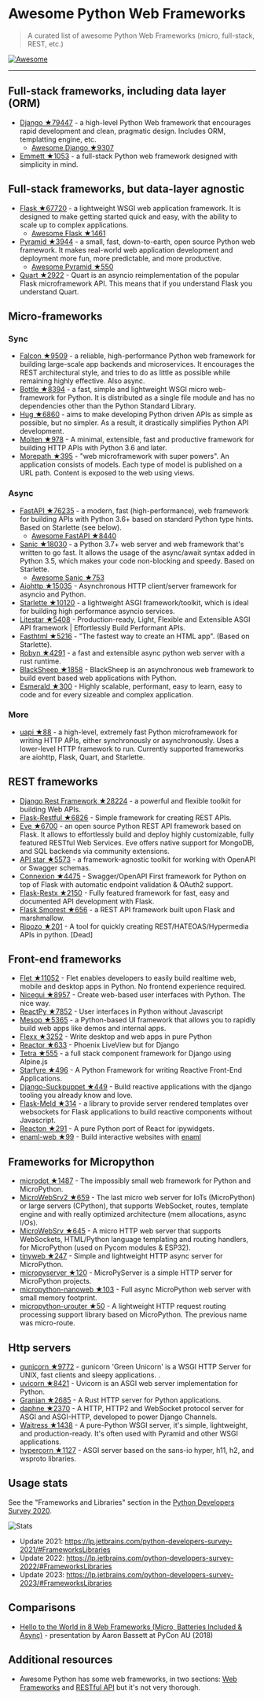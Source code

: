 # Awesome Python Web Frameworks


> A curated list of awesome Python Web Frameworks (micro, full-stack, REST, etc.)


[![Awesome](https://awesome.re/badge.svg)](https://awesome.re)

---

## Full-stack frameworks, including data layer (ORM)


- [Django ★79447](https://github.com/django/django) - a high-level Python Web framework that encourages rapid development and clean, pragmatic design. Includes ORM, templatting engine, etc.
  - [Awesome Django ★9307](https://github.com/wsvincent/awesome-django)
- [Emmett ★1053](https://github.com/emmett-framework/emmett) - a full-stack Python web framework designed with simplicity in mind.

## Full-stack frameworks, but data-layer agnostic

- [Flask ★67720](https://github.com/pallets/flask) - a lightweight WSGI web application framework. It is designed to make getting started quick and easy, with the ability to scale up to complex applications.
  - [Awesome Flask ★1461](https://github.com/mjhea0/awesome-flask)
- [Pyramid ★3944](https://github.com/Pylons/pyramid) - a small, fast, down-to-earth, open source Python web framework. It makes real-world web application development and deployment more fun, more predictable, and more productive.
  - [Awesome Pyramid ★550](https://github.com/uralbash/awesome-pyramid)
- [Quart ★2922](https://github.com/pallets/quart) - Quart is an asyncio reimplementation of the popular Flask microframework API. This means that if you understand Flask you understand Quart.


## Micro-frameworks

### Sync

- [Falcon ★9509](https://github.com/falconry/falcon) - a reliable, high-performance Python web framework for building large-scale app backends and microservices. It encourages the REST architectural style, and tries to do as little as possible while remaining highly effective. Also async.
- [Bottle ★8394](https://github.com/bottlepy/bottle) - a fast, simple and lightweight WSGI micro web-framework for Python. It is distributed as a single file module and has no dependencies other than the Python Standard Library.
- [Hug ★6860](https://github.com/hugapi/hug) - aims to make developing Python driven APIs as simple as possible, but no simpler. As a result, it drastically simplifies Python API development.
- [Molten ★978](https://github.com/Bogdanp/molten) - A minimal, extensible, fast and productive framework for building HTTP APIs with Python 3.6 and later.
- [Morepath ★395](https://github.com/morepath/morepath) - "web microframework with super powers". An application consists of models. Each type of model is published on a URL path. Content is exposed to the web using views.

### Async

- [FastAPI ★76235](https://github.com/tiangolo/fastapi) - a modern, fast (high-performance), web framework for building APIs with Python 3.6+ based on standard Python type hints. Based on Starlette (see below).
  - [Awesome FastAPI ★8440](https://github.com/mjhea0/awesome-fastapi)
- [Sanic ★18030](https://github.com/sanic-org/sanic) - a Python 3.7+ web server and web framework that's written to go fast. It allows the usage of the async/await syntax added in Python 3.5, which makes your code non-blocking and speedy. Based on Starlette.
  - [Awesome Sanic ★753](https://github.com/mekicha/awesome-sanic)
- [Aiohttp ★15035](https://github.com/aio-libs/aiohttp) - Asynchronous HTTP client/server framework for asyncio and Python.
- [Starlette ★10120](https://github.com/encode/starlette) - a lightweight ASGI framework/toolkit, which is ideal for building high performance asyncio services.
- [Litestar ★5408](https://github.com/litestar-org/litestar) - Production-ready, Light, Flexible and Extensible ASGI API framework | Effortlessly Build Performant APIs.
- [Fasthtml ★5216](https://github.com/AnswerDotAI/fasthtml) - "The fastest way to create an HTML app". (Based on Starlette).
- [Robyn ★4291](https://github.com/sansyrox/robyn) - a fast and extensible async python web server with a rust runtime.
- [BlackSheep ★1858](https://github.com/Neoteroi/BlackSheep) - BlackSheep is an asynchronous web framework to build event based web applications with Python.
- [Esmerald ★300](https://github.com/dymmond/esmerald) - Highly scalable, performant, easy to learn, easy to code and for every sizeable and complex application.


### More

- [uapi ★88](https://github.com/Tinche/uapi) - a high-level, extremely fast Python microframework for writing HTTP APIs, either synchronously or asynchronously. Uses a lower-level HTTP framework to run. Currently supported frameworks are aiohttp, Flask, Quart, and Starlette.


## REST frameworks

- [Django Rest Framework ★28224](https://github.com/encode/django-rest-framework) - a powerful and flexible toolkit for building Web APIs.
- [Flask-Restful ★6826](https://github.com/flask-restful/flask-restful) - Simple framework for creating REST APIs.
- [Eve ★6700](https://github.com/pyeve/eve) - an open source Python REST API framework based on Flask. It allows to effortlessly build and deploy highly customizable, fully featured RESTful Web Services. Eve offers native support for MongoDB, and SQL backends via community extensions.
- [API star ★5573](https://github.com/encode/apistar) - a framework-agnostic toolkit for working with OpenAPI or Swagger schemas.
- [Connexion ★4475](https://github.com/zalando/connexion) - Swagger/OpenAPI First framework for Python on top of Flask with automatic endpoint validation & OAuth2 support.
- [Flask-Restx ★2150](https://github.com/python-restx/flask-restx) - Fully featured framework for fast, easy and documented API development with Flask.
- [Flask Smorest ★656](https://github.com/marshmallow-code/flask-smorest) - a REST API framework built upon Flask and marshmallow.
- [Ripozo ★201](https://github.com/vertical-knowledge/ripozo) -  A tool for quickly creating REST/HATEOAS/Hypermedia APIs in python. [Dead]


## Front-end frameworks

- [Flet ★11052](https://github.com/flet-dev/flet) - Flet enables developers to easily build realtime web, mobile and desktop apps in Python. No frontend experience required.
- [Nicegui ★8957](https://github.com/zauberzeug/nicegui) - Create web-based user interfaces with Python. The nice way.
- [ReactPy ★7852](https://github.com/reactive-python/reactpy) - User interfaces in Python without Javascript
- [Mesop ★5365](https://github.com/google/mesop) - a Python-based UI framework that allows you to rapidly build web apps like demos and internal apps.
- [Flexx ★3252](https://github.com/flexxui/flexx) -  Write desktop and web apps in pure Python
- [Reactor ★633](https://github.com/edelvalle/reactor) -  Phoenix LiveView but for Django
- [Tetra ★555](https://github.com/samwillis/tetra) - a full stack component framework for Django using Alpine.js
- [Starfyre ★496](https://github.com/sansyrox/starfyre) - A Python Framework for writing Reactive Front-End Applications.
- [Django-Suckpuppet ★449](https://github.com/jonathan-s/django-sockpuppet) - Build reactive applications with the django tooling you already know and love.
- [Flask-Meld ★314](https://github.com/mikeabrahamsen/Flask-Meld) - a library to provide server rendered templates over websockets for Flask applications to build reactive components without Javascript.
- [Reacton ★291](https://github.com/widgetti/reacton) - A pure Python port of React for ipywidgets.
- [enaml-web ★99](https://github.com/codelv/enaml-web) - Build interactive websites with [enaml](https://github.com/nucleic/enaml)

## Frameworks for Micropython

- [microdot ★1487](https://github.com/miguelgrinberg/microdot) - The impossibly small web framework for Python and MicroPython.
- [MicroWebSrv2 ★659](https://github.com/jczic/MicroWebSrv2) - The last micro web server for IoTs (MicroPython) or large servers (CPython), that supports WebSocket, routes, template engine and with really optimized architecture (mem allocations, async I/Os).
- [MicroWebSrv ★645](https://github.com/jczic/MicroWebSrv) - A micro HTTP web server that supports WebSockets, HTML/Python language templating and routing handlers, for MicroPython (used on Pycom modules & ESP32).
- [tinyweb ★247](https://github.com/belyalov/tinyweb) - Simple and lightweight HTTP async server for MicroPython.
- [micropyserver ★120](https://github.com/troublegum/micropyserver) - MicroPyServer is a simple HTTP server for MicroPython projects.
- [micropython-nanoweb ★103](https://github.com/hugokernel/micropython-nanoweb) - Full async MicroPython web server with small memory footprint.
- [micropython-urouter ★50](https://github.com/whales-chen/micropython-urouter) - A lightweight HTTP request routing processing support library based on MicroPython. The previous name was micro-route.

## Http servers

- [gunicorn ★9772](https://github.com/benoitc/gunicorn) - gunicorn 'Green Unicorn' is a WSGI HTTP Server for UNIX, fast clients and sleepy applications. .
- [uvicorn ★8421](https://github.com/encode/uvicorn) - Uvicorn is an ASGI web server implementation for Python.
- [Granian ★2685](https://github.com/emmett-framework/granian) - A Rust HTTP server for Python applications.
- [daphne ★2370](https://github.com/django/daphne) - A HTTP, HTTP2 and WebSocket protocol server for ASGI and ASGI-HTTP, developed to power Django Channels.
- [Waitress ★1438](https://github.com/Pylons/waitress) - A pure-Python WSGI server, it's simple, lightweight, and production-ready. It's often used with Pyramid and other WSGI applications.
- [hypercorn ★1127](https://github.com/pgjones/hypercorn) - ASGI server based on the sans-io hyper, h11, h2, and wsproto libraries.

## Usage stats

See the "Frameworks and Libraries" section in the [Python Developers Survey 2020](https://www.jetbrains.com/lp/python-developers-survey-2020/).

![Stats](https://raw.githubusercontent.com/sfermigier/awesome-python-web-frameworks/main/python-web-frameworks-usage.png)

- Update 2021: <https://lp.jetbrains.com/python-developers-survey-2021/#FrameworksLibraries>
- Update 2022: <https://lp.jetbrains.com/python-developers-survey-2022/#FrameworksLibraries>
- Update 2023: <https://lp.jetbrains.com/python-developers-survey-2023/#FrameworksLibraries>


## Comparisons

- [Hello to the World in 8 Web Frameworks (Micro, Batteries Included & Async)](https://noti.st/aaronbassett/lK9Ah7/hello-to-the-world-in-8-web-frameworks-micro-batteries-included-async) - presentation by Aaron Bassett at PyCon AU (2018)


## Additional resources

- Awesome Python has some web frameworks, in two sections: [Web Frameworks](https://github.com/vinta/awesome-python#web-frameworks) and [RESTful API](https://github.com/vinta/awesome-python#restful-api) but it's not very thorough.
